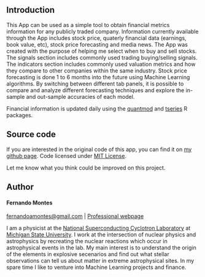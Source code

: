 <script type="text/javascript"
  src="http://cdn.mathjax.org/mathjax/latest/MathJax.js?config=TeX-AMS-MML_HTMLorMML">
</script>

## Introduction

This App can be used as a simple tool to obtain financial metrics information for any publicly traded company.  Information currently available through the App includes stock price, quaterly financial data (earnings, book value, etc), stock price forecasting and media news. The App was created with the purpose of helping me select when to buy and sell stocks. The signals section includes commonly used trading buying/selling signals. The indicators section includes commonly used valuation metrics and how they compare to other companies within the same industry. Stock price forecasting is done 1 to 6 months into the future using Machine Learning algorithms. By switching between different tab panels, it is possible to compare and analyze different forecasting techniques and explore the in-sample and out-sample accuracies of each model. 

Financial information is updated daily using the [quantmod](https://cran.r-project.org/web/packages/quantmod/) and [tseries](https://cran.r-project.org/web/packages/tseries/) R packages.   

## Source code

If you are interested in the original code of this app, you can find it on [my github page](https://github.com/Fernando-montes). Code licensed under [MIT License](https://opensource.org/licenses/mit-license.html).

Let me know what you think could be improved on this project.  

## Author

#### Fernando Montes 
fernandoamontes@gmail.com |
[Professional webpage](https://nucastro.weebly.com/)

I am a physicist at the [National Superconducting Cyclotron Laboratory](http://www.nscl.msu.edu/) at [Michigan State University](https://msu.edu/). I work at the intersection of nuclear physics and astrophysics by recreating the nuclear reactions which occur in astrophysical events in the lab. My main interest is to understand the origin of the elements in explosive secenarios and find out what stellar observations can tell us about matter in extreme astrophysical sites. In my spare time I like to venture into Machine Learning projects and finance. 
                
					 
                               
